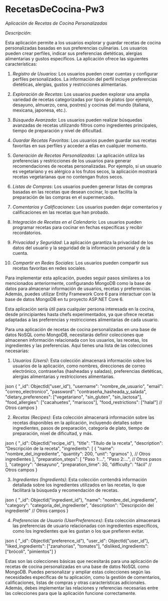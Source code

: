 # RecetasDeCocina-Pw3
*Aplicación de Recetas de Cocina Personalizadas*

*Descripción*:

Esta aplicación permite a los usuarios explorar y guardar recetas de cocina personalizadas basadas en sus preferencias culinarias. Los usuarios pueden crear perfiles, indicar sus preferencias dietéticas, alergias alimentarias y gustos específicos. La aplicación ofrece las siguientes características:

1. *Registro de Usuarios*: Los usuarios pueden crear cuentas y configurar perfiles personalizados. La información del perfil incluye preferencias dietéticas, alergias, gustos y restricciones alimentarias.

2. *Exploración de Recetas*: Los usuarios pueden explorar una amplia variedad de recetas categorizadas por tipos de platos (por ejemplo, desayuno, almuerzo, cena, postres) y cocinas del mundo (italiana, mexicana, japonesa, etc.).

3. *Búsqueda Avanzada*: Los usuarios pueden realizar búsquedas avanzadas de recetas utilizando filtros como ingredientes principales, tiempo de preparación y nivel de dificultad.

4. *Guardar Recetas Favoritas*: Los usuarios pueden guardar sus recetas favoritas en sus perfiles y acceder a ellas en cualquier momento.

5. *Generación de Recetas Personalizadas*: La aplicación utiliza las preferencias y restricciones de los usuarios para generar recomendaciones de recetas personalizadas. Por ejemplo, si un usuario es vegetariano y es alérgico a los frutos secos, la aplicación mostrará recetas vegetarianas que no contengan frutos secos.

6. *Listas de Compras*: Los usuarios pueden generar listas de compras basadas en las recetas que desean cocinar, lo que facilita la preparación de las compras en el supermercado.

7. *Comentarios y Calificaciones*: Los usuarios pueden dejar comentarios y calificaciones en las recetas que han probado.

8. *Integración de Recetas en el Calendario*: Los usuarios pueden programar recetas para cocinar en fechas específicas y recibir recordatorios.

9. *Privacidad y Seguridad*: La aplicación garantiza la privacidad de los datos del usuario y la seguridad de la información personal y de la cuenta.

10. *Compartir en Redes Sociales*: Los usuarios pueden compartir sus recetas favoritas en redes sociales.

Para implementar esta aplicación, puedes seguir pasos similares a los mencionados anteriormente, configurando MongoDB como la base de datos para almacenar información de usuarios, recetas y preferencias. Además, puedes utilizar Entity Framework Core 6 para interactuar con la base de datos MongoDB en tu proyecto ASP.NET Core 6.

Esta aplicación sería útil para cualquier persona interesada en la cocina, desde principiantes hasta chefs experimentados, ya que ofrece recetas adaptadas a las preferencias y restricciones alimentarias de cada usuario.

Para una aplicación de recetas de cocina personalizadas en una base de datos NoSQL como MongoDB, necesitarás definir colecciones que almacenen información relacionada con los usuarios, las recetas, los ingredientes y las preferencias. Aquí tienes una lista de las colecciones necesarias:

1. *Usuarios (Users)*: Esta colección almacenará información sobre los usuarios de la aplicación, como nombres, direcciones de correo electrónico, contraseñas (hasheadas y saladas), preferencias dietéticas, alergias alimentarias y restricciones alimentarias.

json
{
    "_id": ObjectId("user_id"),
    "username": "nombre_de_usuario",
    "email": "correo_electronico",
    "password": "contraseña_hasheada_y_salada",
    "dietary_preferences": ["vegetariano", "sin_gluten", "sin_lactosa"],
    "food_allergies": ["cacahuetes", "mariscos"],
    "food_restrictions": ["halal"]
    // Otros campos
}


2. *Recetas (Recipes)*: Esta colección almacenará información sobre las recetas disponibles en la aplicación, incluyendo detalles sobre ingredientes, pasos de preparación, categoría de plato, tiempo de preparación, nivel de dificultad, y más.

json
{
    "_id": ObjectId("recipe_id"),
    "title": "Título de la receta",
    "description": "Descripción de la receta",
    "ingredients": [
        {
            "name": "nombre_del_ingrediente",
            "quantity": 200,
            "unit": "gramos"
        },
        // Otros ingredientes
    ],
    "preparation_steps": [
        "Paso 1:...",
        "Paso 2:...",
        // Otros pasos
    ],
    "category": "desayuno",
    "preparation_time": 30,
    "difficulty": "fácil"
    // Otros campos
}


3. *Ingredientes (Ingredients)*: Esta colección contendrá información detallada sobre los ingredientes utilizados en las recetas, lo que facilitará la búsqueda y recomendación de recetas.

json
{
    "_id": ObjectId("ingredient_id"),
    "name": "nombre_del_ingrediente",
    "category": "categoría_del_ingrediente",
    "description": "Descripción del ingrediente"
    // Otros campos
}


4. *Preferencias de Usuario (UserPreferences)*: Esta colección almacenará las preferencias de usuario relacionadas con ingredientes específicos, como los ingredientes que les gustan o los que prefieren evitar.

json
{
    "_id": ObjectId("preference_id"),
    "user_id": ObjectId("user_id"),
    "liked_ingredients": ["zanahorias", "tomates"],
    "disliked_ingredients": ["brócoli", "pimientos"]
}


Estas son las colecciones básicas que necesitarás para una aplicación de recetas de cocina personalizadas en una base de datos NoSQL como MongoDB. Puedes personalizar y ampliar estas colecciones según las necesidades específicas de tu aplicación, como la gestión de comentarios, calificaciones, listas de compras y otras características adicionales. Además, debes implementar las relaciones y referencias necesarias entre las colecciones para que la aplicación funcione correctamente.
